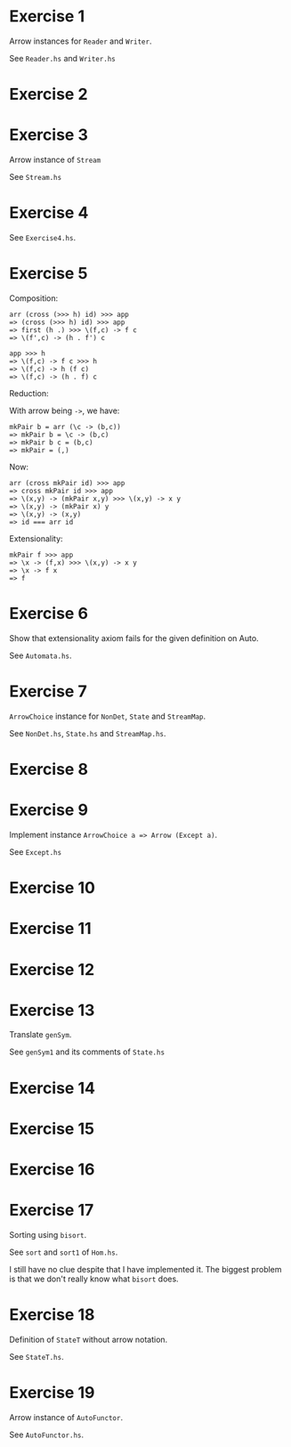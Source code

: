# Exercise 1

Arrow instances for `Reader` and `Writer`.

See `Reader.hs` and `Writer.hs`

# Exercise 2

# Exercise 3

Arrow instance of `Stream`

See `Stream.hs`

# Exercise 4

See `Exercise4.hs`.

# Exercise 5

Composition:

```
arr (cross (>>> h) id) >>> app
=> (cross (>>> h) id) >>> app
=> first (h .) >>> \(f,c) -> f c
=> \(f',c) -> (h . f') c
```

```
app >>> h
=> \(f,c) -> f c >>> h
=> \(f,c) -> h (f c)
=> \(f,c) -> (h . f) c
```

Reduction:

With arrow being `->`, we have:

```
mkPair b = arr (\c -> (b,c))
=> mkPair b = \c -> (b,c)
=> mkPair b c = (b,c)
=> mkPair = (,)
```

Now:

```
arr (cross mkPair id) >>> app
=> cross mkPair id >>> app
=> \(x,y) -> (mkPair x,y) >>> \(x,y) -> x y
=> \(x,y) -> (mkPair x) y
=> \(x,y) -> (x,y)
=> id === arr id
```

Extensionality:

```
mkPair f >>> app
=> \x -> (f,x) >>> \(x,y) -> x y
=> \x -> f x
=> f
```

# Exercise 6

Show that extensionality axiom fails for the given definition on Auto.

See `Automata.hs`.

# Exercise 7

`ArrowChoice` instance for `NonDet`, `State` and `StreamMap`.

See `NonDet.hs`, `State.hs` and `StreamMap.hs`.

# Exercise 8

# Exercise 9

Implement instance `ArrowChoice a => Arrow (Except a)`.

See `Except.hs`

# Exercise 10

# Exercise 11

# Exercise 12

# Exercise 13

Translate `genSym`.

See `genSym1` and its comments of `State.hs`

# Exercise 14

# Exercise 15

# Exercise 16

# Exercise 17

Sorting using `bisort`.

See `sort` and `sort1` of `Hom.hs`.

I still have no clue despite that I have implemented it.
The biggest problem is that we don't really know what `bisort` does.

# Exercise 18

Definition of `StateT` without arrow notation.

See `StateT.hs`.

# Exercise 19

Arrow instance of `AutoFunctor`.

See `AutoFunctor.hs`.

